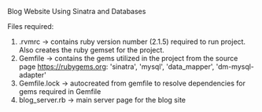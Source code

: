 Blog Website Using Sinatra and Databases

Files required:
1) .rvmrc -> contains ruby version number (2.1.5) required to run project.  Also creates the ruby gemset for the project.
2) Gemfile -> contains the gems utilized in the project from the source page https://rubygems.org: 'sinatra', 'mysql', 'data_mapper', 'dm-mysql-adapter'
3) Gemfile.lock -> autocreated from gemfile to resolve dependencies for gems required in Gemfile
4) blog_server.rb -> main server page for the blog site


